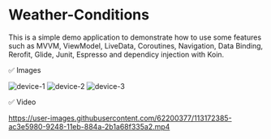 # Weather-Conditions

This is a simple demo application to demonstrate how to use some features such as MVVM, ViewModel, LiveData, Coroutines, Navigation, Data Binding, Rerofit, Glide, Junit, Espresso and dependicy injection with Koin.

✅ Images

![device-1](https://user-images.githubusercontent.com/62200377/113170989-5e752180-9247-11eb-83ab-cee25d93f4e4.png)
![device-2](https://user-images.githubusercontent.com/62200377/113170994-5fa64e80-9247-11eb-840d-ba704d292489.png)
![device-3](https://user-images.githubusercontent.com/62200377/113170996-5fa64e80-9247-11eb-8d61-05ea8ab36718.png)

✅ Video

https://user-images.githubusercontent.com/62200377/113172385-ac3e5980-9248-11eb-884a-2b1a68f335a2.mp4

